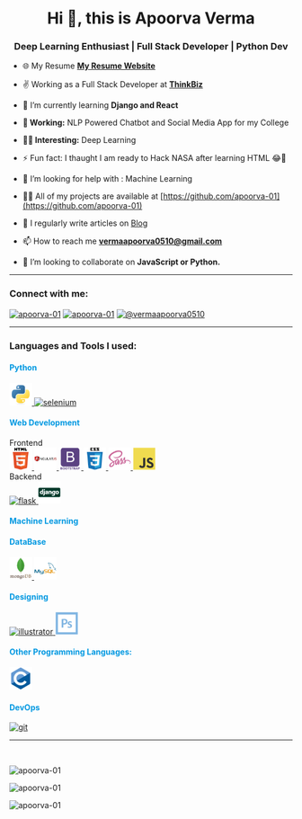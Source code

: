 <!--
**apoorva-01/apoorva-01** is a ✨ _special_ ✨ repository because its `README.md` (this file) appears on your GitHub profile.

Here are some ideas to get you started:

- 🔭 I’m currently working on ...
- 🌱 I’m currently learning ...
- 👯 I’m looking to collaborate on ...
- 🤔 I’m looking for help with ...
- 💬 Ask me about ...
- 📫 How to reach me: ...
- 😄 Pronouns: ...
- ⚡ Fun fact: ...
-->


<!-- BLOG-POST-LIST:START -->

<h1 align="center">Hi 👋, this is Apoorva Verma</h1>
<h3 align="center">Deep Learning Enthusiast | Full Stack Developer | Python Dev </h3>

<!-- <p align="left"> <img src="https://komarev.com/ghpvc/?username=bhargav2427&label=Profile%20views&color=0e75b6&style=flat" alt="bhargav2427" /> </p>

<p align="left"> <a href="https://github.com/ryo-ma/github-profile-trophy"><img src="https://github-profile-trophy.vercel.app/?username=bhargav2427" alt="bhargav2427" /></a> </p> -->

- 🌐 My Resume **[My Resume Website](https://my-main-portfolio-website.herokuapp.com/)**
- ✌ Working as a Full Stack Developer at  **[ThinkBiz](https://www.thinkbiz.co.uk/)**

- 🌱 I’m currently learning **Django and React**

- <b>🔭 Working:</b> NLP Powered Chatbot and Social Media App for my College

<!-- - <b>💻 Coding:</b> is my favourite Sport. -->

- <b>💁‍♂️ Interesting:</b> Deep Learning

- ⚡ Fun fact: I thaught I am ready to Hack NASA after learning HTML 😂🤣

- 🤔 I’m looking for help with : Machine Learning

- 👨‍💻 All of my projects are available at [https://github.com/apoorva-01](https://github.com/apoorva-01)

- 📝 I regularly write articles on [Blog](https://bizdamn.netlify.app/)

<!-- - 💬 Ask me about **Python, Flask** -->

- 📫 How to reach me **vermaapoorva0510@gmail.com**

- 👯 I’m looking to collaborate on **JavaScript or Python.**


<hr>
<h3 align="left">Connect with me:</h3>
<p align="left">
<a href="https://www.linkedin.com/in/apoorva-verma-aa045a202/" target="blank"><img align="center" src="https://cdn.jsdelivr.net/npm/simple-icons@3.0.1/icons/linkedin.svg" alt="apoorva-01" height="30" width="40" /></a>
  <a href="https://github.com/apoorva-01" target="blank"><img align="center" src="https://cdn.jsdelivr.net/npm/simple-icons@3.0.1/icons/github.svg" alt="apoorva-01" height="30" width="40" /></a>
<!-- <a href="https://instagram.com/" target="blank"><img align="center" src="https://cdn.jsdelivr.net/npm/simple-icons@3.0.1/icons/instagram.svg" alt="codebreaker_bhargav_ab" height="30" width="40" /></a> -->
<a href="https://medium.com/@vermaapoorva0510" target="blank"><img align="center" src="https://cdn.jsdelivr.net/npm/simple-icons@3.0.1/icons/medium.svg" alt="@vermaapoorva0510" height="30" width="40" /></a>

<!-- <a href="https://www.hackerrank.com/name" target="blank"><img align="center" src="https://cdn.jsdelivr.net/npm/simple-icons@3.0.1/icons/hackerrank.svg" alt="name" height="30" width="40" /></a> -->
</p>
<hr>

<h3 align="left">Languages and Tools I used:</h3>
<p align="left">
<h4 style="color: #0198E1">Python</h4>
<a href="https://www.python.org" target="_blank"> <img src="https://raw.githubusercontent.com/devicons/devicon/master/icons/python/python-original.svg" alt="python" width="40" height="40"/> </a>
<a href="https://www.selenium.dev" target="_blank"> <img src="https://raw.githubusercontent.com/detain/svg-logos/780f25886640cef088af994181646db2f6b1a3f8/svg/selenium-logo.svg" alt="selenium" width="40" height="40"/> </a>  
<h4 style="color: #0198E1">Web Development</h4>
<span>Frontend</span><br>
<a href="https://www.w3.org/html/" target="_blank"> <img src="https://raw.githubusercontent.com/devicons/devicon/master/icons/html5/html5-original-wordmark.svg" alt="html5" width="40" height="40"/> </a> 
<a href="https://angular.io" target="_blank"> 
<img src="https://raw.githubusercontent.com/devicons/devicon/master/icons/angularjs/angularjs-original-wordmark.svg" alt="angularjs" width="40" height="40"/> </a>
<a href="https://getbootstrap.com" target="_blank"> <img src="https://raw.githubusercontent.com/devicons/devicon/master/icons/bootstrap/bootstrap-plain-wordmark.svg" alt="bootstrap" width="40" height="40"/> </a>
<a href="https://www.w3schools.com/css/" target="_blank"> <img src="https://raw.githubusercontent.com/devicons/devicon/master/icons/css3/css3-original-wordmark.svg" alt="css3" width="40" height="40"/> </a>
<a href="https://sass-lang.com" target="_blank"> <img src="https://raw.githubusercontent.com/devicons/devicon/master/icons/sass/sass-original.svg" alt="sass" width="40" height="40"/> </a>  
<a href="https://developer.mozilla.org/en-US/docs/Web/JavaScript" target="_blank"> <img src="https://raw.githubusercontent.com/devicons/devicon/master/icons/javascript/javascript-original.svg" alt="javascript" width="40" height="40"/> </a>
<br><span>Backend</span><br>
<a href="https://flask.palletsprojects.com/" target="_blank"> <img src="https://www.vectorlogo.zone/logos/pocoo_flask/pocoo_flask-icon.svg" alt="flask" width="40" height="40"/> </a> 
<a href="https://www.djangoproject.com/" target="_blank"> <img src="https://raw.githubusercontent.com/devicons/devicon/master/icons/django/django-original.svg" alt="django" width="40" height="40"/> </a> 
<!-- <a href="https://expressjs.com" target="_blank"> <img src="https://raw.githubusercontent.com/devicons/devicon/master/icons/express/express-original-wordmark.svg" alt="express" width="40" height="40"/> </a>  -->
<h4 style="color: #0198E1">Machine Learning</h4>
<h4 style="color: #0198E1">DataBase</h4>
<a href="https://www.mongodb.com/" target="_blank"> <img src="https://raw.githubusercontent.com/devicons/devicon/master/icons/mongodb/mongodb-original-wordmark.svg" alt="mongodb" width="40" height="40"/> </a> 
<a href="https://www.mysql.com/" target="_blank"> <img src="https://raw.githubusercontent.com/devicons/devicon/master/icons/mysql/mysql-original-wordmark.svg" alt="mysql" width="40" height="40"/> </a> 
<h4 style="color: #0198E1">Designing</h4>
<a href="https://www.adobe.com/in/products/illustrator.html" target="_blank"> <img src="https://www.vectorlogo.zone/logos/adobe_illustrator/adobe_illustrator-icon.svg" alt="illustrator" width="40" height="40"/> </a>
<a href="https://www.photoshop.com/en" target="_blank"> <img src="https://raw.githubusercontent.com/devicons/devicon/master/icons/photoshop/photoshop-line.svg" alt="photoshop" width="40" height="40"/> </a>  

<h4 style="color: #0198E1">Other Programming Languages:</h4>
<a href="https://www.cprogramming.com/" target="_blank"> <img src="https://raw.githubusercontent.com/devicons/devicon/master/icons/c/c-original.svg" alt="c" width="40" height="40"/> </a>
<h4 style="color: #0198E1">DevOps </h4>
<a href="https://git-scm.com/" target="_blank"> <img src="https://www.vectorlogo.zone/logos/git-scm/git-scm-icon.svg" alt="git" width="40" height="40"/> </a> 
</p>
<hr>
<br>




<!-- <a href="https://www.linux.org/" target="_blank"> <img src="https://raw.githubusercontent.com/devicons/devicon/master/icons/linux/linux-original.svg" alt="linux" width="40" height="40"/> </a>  -->
<!-- <a href="https://www.php.net" target="_blank"> <img src="https://raw.githubusercontent.com/devicons/devicon/master/icons/php/php-original.svg" alt="php" width="40" height="40"/> </a>  -->
<!-- <a href="https://www.postgresql.org" target="_blank"> <img src="https://raw.githubusercontent.com/devicons/devicon/master/icons/postgresql/postgresql-original-wordmark.svg" alt="postgresql" width="40" height="40"/> </a>  -->
<!-- <a href="https://www.qt.io/" target="_blank"> <img src="https://upload.wikimedia.org/wikipedia/commons/0/0b/Qt_logo_2016.svg" alt="qt" width="40" height="40"/> </a>  -->
<p><img align="left" src="https://github-readme-stats.vercel.app/api/top-langs?username=apoorva-01&show_icons=true&locale=en&layout=compact" alt="apoorva-01" /></p>
<br>
<p><img align="left" src="https://github-readme-stats.vercel.app/api?username=apoorva-01&show_icons=true&locale=en" alt="apoorva-01" />
</p>
<br>
<p><img align="left" src="https://github-readme-streak-stats.herokuapp.com/?user=apoorva-01&" alt="apoorva-01" /></p>






<!-- BLOG-POST-LIST:END -->
